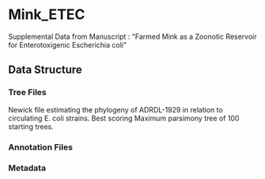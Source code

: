 # Mink_ETEC
Supplemental Data from Manuscript : "Farmed Mink as a Zoonotic Reservoir for Enterotoxigenic Escherichia coli"


## Data Structure

### Tree Files

Newick file estimating the phylogeny of ADRDL-1929 in relation to circulating E. coli strains. Best scoring Maximum parsimony tree of 100 starting trees.

### Annotation Files


### Metadata
